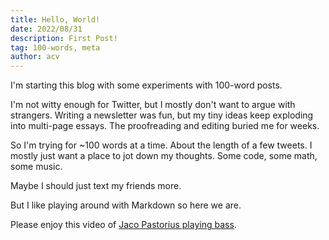 ```yaml
---
title: Hello, World!
date: 2022/08/31
description: First Post!
tag: 100-words, meta
author: acv
---
```


I'm starting this blog with some experiments with 100-word posts. 

I'm not witty enough for Twitter, but I mostly don't want to argue with strangers. 
Writing a newsletter was fun, but my tiny ideas keep exploding into multi-page essays. 
The proofreading and editing buried me for weeks.

So I'm trying for \~100 words at a time.
About the length of a few tweets.
I mostly just want a place to jot down my thoughts. 
Some code, some math, some music.

Maybe I should just text my friends more.

But I like playing around with Markdown so here we are.

Please enjoy this video of [Jaco Pastorius playing bass](https://www.youtube.com/watch?v=VhMWUayNMcM).

